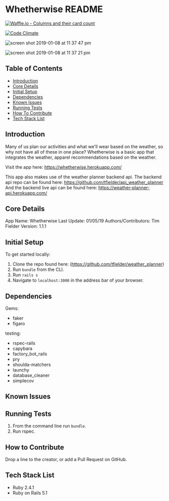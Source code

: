 # Whetherwise README
[![Waffle.io - Columns and their card count](https://badge.waffle.io/tfielder/api_weather_planner.svg?columns=all)](https://waffle.io/tfielder/api_weather_planner)

[![Code Climate](https://codeclimate.com/github/codeclimate/codeclimate/badges/gpa.svg)](https://codeclimate.com/github/tfielder/api_weather_planner)

![screen shot 2019-01-08 at 11 37 47 pm](https://user-images.githubusercontent.com/38568909/50881517-14ba6b00-139f-11e9-9491-37a45a4b4887.png)

![screen shot 2019-01-08 at 11 37 21 pm](https://user-images.githubusercontent.com/38568909/50881553-37e51a80-139f-11e9-99cc-6c53b4a0ac5a.png)


## Table of Contents

* [Introduction](#introduction)
* [Core Details](#core-details)
* [Initial Setup](#initial-setup)
* [Dependencies](#dependencies)
* [Known Issues](#known-issues)
* [Running Tests](#running-tests)
* [How To Contribute](#how-to-contribute)
* [Tech Stack List](#tech-stack-list)

## <a name="introduction"></a>Introduction
  Many of us plan our activities and what we'll wear based on the weather, so why not have all of these in one place? Whetherwise is a basic app that integrates the weather, apparel recommendations based on the weather.

  Visit the app here: https://whetherwise.herokuapp.com/

  This app also makes use of the weather planner backend api.
  The backend api repo can be found here: https://github.com/tfielder/api_weather_planner
  And the backend live api can be found here: https://weather-planner-api.herokuapp.com/

## <a name="core-details"></a>Core Details
  App Name: Whetherwise
  Last Update: 01/05/19
  Authors/Contributors: Tim Fielder
  Version: 1.1.1

## <a name="initial-setup"></a>Initial Setup
  To get started locally:
  1. Clone the repo found here: (https://github.com/tfielder/weather_planner)
  2. Run `bundle` from the CLI.
  3. Run `rails s`
  4. Navigate to `localhost:3000` in the address bar of your browser.

## <a name="dependencies"></a>Dependencies
Gems:
* faker
* figaro

testing:
* rspec-rails
* capybara
* factory_bot_rails
* pry
* shoulda-matchers
* launchy
* database_cleaner
* simplecov

## <a name="known-issues"></a>Known Issues

## <a name="running-tests"></a>Running Tests
1. From the command line run `bundle`.
2. Run rspec.

## <a name="how-to-contribute"></a>How to Contribute
  Drop a line to the creator, or add a Pull Request on GitHub.

## <a name="tech-stack-list"></a>Tech Stack List
* Ruby 2.4.1
* Ruby on Rails 5.1
